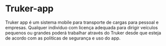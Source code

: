 # Truker-app
Truker app é um sistema mobile para transporte de cargas para  pessoal e empresas. Qualquer individuo com licença adequada para  dirigir veículos pequenos ou grandes poderá trabalhar através do Truker desde que esteja de acordo com as politicas de segurança e uso do app. 
